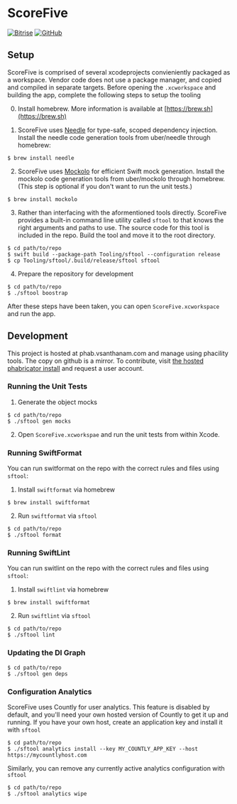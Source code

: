 #  ScoreFive
[![Bitrise](https://img.shields.io/bitrise/fe59272550a1b3ee/master?label=build&token=7qUOrruzIv3Ca3ntoOoHvw)](https://app.bitrise.io/app/fe59272550a1b3ee)
[![GitHub](https://img.shields.io/github/license/vsanthanam/scorefive-2)](https://opensource.org/licenses/MIT)

## Setup

ScoreFive is comprised of several xcodeprojects convieniently packaged as a workspace.
Vendor code does not use a package manager, and copied and compiled in separate targets.
Before opening the `.xcworkspace` and building the app, complete the following steps to setup the tooling

0. Install homebrew. More information is available at [https://brew.sh](https://brew.sh)

1. ScoreFive uses [Needle](https://www.github.com/uber/needle) for type-safe, scoped dependency injection. Install the needle code generation tools from uber/needle through homebrew:

```
$ brew install needle
```

2. ScoreFive uses [Mockolo](https://www.github.com/uber/mockolo) for efficient Swift mock generation. Install the mockolo code generation tools from uber/mockolo through homebrew. (This step is optional if you don't want to run the unit tests.)

```
$ brew install mockolo
```

3. Rather than interfacing with the aformentioned tools directly. ScoreFive provides a built-in command line utility called `sftool` to that knows the right arguments and paths to use. The source code for this tool is included in the repo. Build the tool and move it to the root directory.

```
$ cd path/to/repo
$ swift build --package-path Tooling/sftool --configuration release
$ cp Tooling/sftool/.build/release/sftool sftool
```

4. Prepare the repository for development

```
$ cd path/to/repo
$ ./sftool boostrap
```

After these steps have been taken, you can open `ScoreFive.xcworkspace` and run the app.

## Development

This project is hosted at phab.vsanthanam.com and manage using phacility tools. The copy on github is a mirror. To contribute, visit [the hosted phabricator install](https://phab.vsanthanam.com) and request a user account.

### Running the Unit Tests

1. Generate the object mocks 

```
$ cd path/to/repo
$ ./sftool gen mocks
```

2. Open `ScoreFive.xcworkspae` and run the unit tests from within Xcode.

### Running SwiftFormat

You can run switformat on the repo with the correct rules and files using `sftool`:

1. Install `swiftformat` via homebrew

```
$ brew install swiftformat
```

2. Run `swiftformat` via `sftool`

```
$ cd path/to/repo
$ ./sftool format
```

### Running SwiftLint

You can run switlint on the repo with the correct rules and files using `sftool`:

1. Install `swiftlint` via homebrew

```
$ brew install swiftformat
```

2. Run `swiftlint` via `sftool`


```
$ cd path/to/repo
$ ./sftool lint
```


### Updating the DI Graph

```
$ cd path/to/repo
$ ./sftool gen deps
```

### Configuration Analytics

ScoreFive uses Countly for user analytics. This feature is disabled by default, and you'll need your own hosted version of Countly to get it up and running.
If you have your own host, create an application key and install it with `sftool`

```
$ cd path/to/repo
$ ./sftool analytics install --key MY_COUNTLY_APP_KEY --host https://mycountlyhost.com
```

Similarly, you can remove any currently active analytics configuration with `sftool`

```
$ cd path/to/repo
$ ./sftool analytics wipe
```
